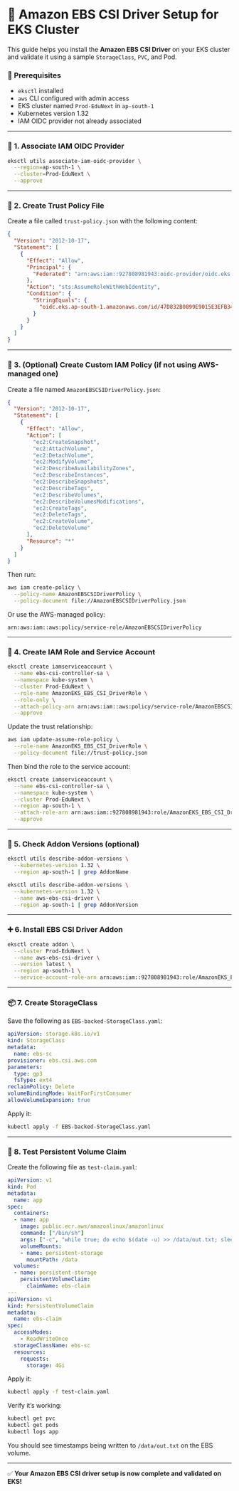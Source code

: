 
# 🚀 Amazon EBS CSI Driver Setup for EKS Cluster

This guide helps you install the **Amazon EBS CSI Driver** on your EKS cluster and validate it using a sample `StorageClass`, `PVC`, and Pod.


### 📍 Prerequisites

* `eksctl` installed
* `aws` CLI configured with admin access
* EKS cluster named `Prod-EduNext` in `ap-south-1`
* Kubernetes version 1.32
* IAM OIDC provider not already associated

---

### 🪪 1. Associate IAM OIDC Provider

```bash
eksctl utils associate-iam-oidc-provider \
  --region=ap-south-1 \
  --cluster=Prod-EduNext \
  --approve
```

---

### 🔐 2. Create Trust Policy File

Create a file called `trust-policy.json` with the following content:

```json
{
  "Version": "2012-10-17",
  "Statement": [
    {
      "Effect": "Allow",
      "Principal": {
        "Federated": "arn:aws:iam::927808981943:oidc-provider/oidc.eks.ap-south-1.amazonaws.com/id/47D832B0899E9015E3EFB34BF7494E12"
      },
      "Action": "sts:AssumeRoleWithWebIdentity",
      "Condition": {
        "StringEquals": {
          "oidc.eks.ap-south-1.amazonaws.com/id/47D832B0899E9015E3EFB34BF7494E12:sub": "system:serviceaccount:kube-system:ebs-csi-controller-sa"
        }
      }
    }
  ]
}
```

---

### 📄 3. (Optional) Create Custom IAM Policy (if not using AWS-managed one)

Create a file named `AmazonEBSCSIDriverPolicy.json`:

```json
{
  "Version": "2012-10-17",
  "Statement": [
    {
      "Effect": "Allow",
      "Action": [
        "ec2:CreateSnapshot",
        "ec2:AttachVolume",
        "ec2:DetachVolume",
        "ec2:ModifyVolume",
        "ec2:DescribeAvailabilityZones",
        "ec2:DescribeInstances",
        "ec2:DescribeSnapshots",
        "ec2:DescribeTags",
        "ec2:DescribeVolumes",
        "ec2:DescribeVolumesModifications",
        "ec2:CreateTags",
        "ec2:DeleteTags",
        "ec2:CreateVolume",
        "ec2:DeleteVolume"
      ],
      "Resource": "*"
    }
  ]
}
```

Then run:

```bash
aws iam create-policy \
  --policy-name AmazonEBSCSIDriverPolicy \
  --policy-document file://AmazonEBSCSIDriverPolicy.json
```

Or use the AWS-managed policy:

```text
arn:aws:iam::aws:policy/service-role/AmazonEBSCSIDriverPolicy
```

---

### 🧰 4. Create IAM Role and Service Account

```bash
eksctl create iamserviceaccount \
  --name ebs-csi-controller-sa \
  --namespace kube-system \
  --cluster Prod-EduNext \
  --role-name AmazonEKS_EBS_CSI_DriverRole \
  --role-only \
  --attach-policy-arn arn:aws:iam::aws:policy/service-role/AmazonEBSCSIDriverPolicy \
  --approve
```

Update the trust relationship:

```bash
aws iam update-assume-role-policy \
  --role-name AmazonEKS_EBS_CSI_DriverRole \
  --policy-document file://trust-policy.json
```

Then bind the role to the service account:

```bash
eksctl create iamserviceaccount \
  --name ebs-csi-controller-sa \
  --namespace kube-system \
  --cluster Prod-EduNext \
  --region ap-south-1 \
  --attach-role-arn arn:aws:iam::927808981943:role/AmazonEKS_EBS_CSI_DriverRole \
  --approve
```

---

### 🧩 5. Check Addon Versions (optional)

```bash
eksctl utils describe-addon-versions \
  --kubernetes-version 1.32 \
  --region ap-south-1 | grep AddonName

eksctl utils describe-addon-versions \
  --kubernetes-version 1.32 \
  --name aws-ebs-csi-driver \
  --region ap-south-1 | grep AddonVersion
```

---

### ➕ 6. Install EBS CSI Driver Addon

```bash
eksctl create addon \
  --cluster Prod-EduNext \
  --name aws-ebs-csi-driver \
  --version latest \
  --region ap-south-1 \
  --service-account-role-arn arn:aws:iam::927808981943:role/AmazonEKS_EBS_CSI_DriverRole
```

---

### 📦 7. Create StorageClass

Save the following as `EBS-backed-StorageClass.yaml`:

```yaml
apiVersion: storage.k8s.io/v1
kind: StorageClass
metadata:
  name: ebs-sc
provisioner: ebs.csi.aws.com
parameters:
  type: gp3
  fsType: ext4
reclaimPolicy: Delete
volumeBindingMode: WaitForFirstConsumer
allowVolumeExpansion: true
```

Apply it:

```bash
kubectl apply -f EBS-backed-StorageClass.yaml
```

---

### 🧪 8. Test Persistent Volume Claim

Create the following file as `test-claim.yaml`:

```yaml
apiVersion: v1
kind: Pod
metadata:
  name: app
spec:
  containers:
  - name: app
    image: public.ecr.aws/amazonlinux/amazonlinux
    command: ["/bin/sh"]
    args: ["-c", "while true; do echo $(date -u) >> /data/out.txt; sleep 5; done"]
    volumeMounts:
    - name: persistent-storage
      mountPath: /data
  volumes:
  - name: persistent-storage
    persistentVolumeClaim:
      claimName: ebs-claim
---
apiVersion: v1
kind: PersistentVolumeClaim
metadata:
  name: ebs-claim
spec:
  accessModes:
    - ReadWriteOnce
  storageClassName: ebs-sc
  resources:
    requests:
      storage: 4Gi
```

Apply it:

```bash
kubectl apply -f test-claim.yaml
```

Verify it’s working:

```bash
kubectl get pvc
kubectl get pods
kubectl logs app
```

You should see timestamps being written to `/data/out.txt` on the EBS volume.

---

✅ **Your Amazon EBS CSI driver setup is now complete and validated on EKS!**

